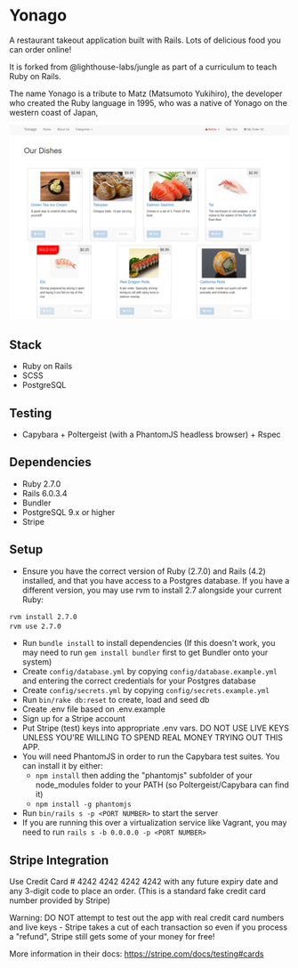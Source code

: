 # Yonago

A restaurant takeout application built with Rails. Lots of delicious food you can order online!

It is forked from @lighthouse-labs/jungle as part of a curriculum to teach Ruby on Rails.

The name Yonago is a tribute to Matz (Matsumoto Yukihiro), the developer who created the Ruby language in 1995, who was a native of Yonago on the western coast of Japan,

!["Homepage"](/public/homepage.png)

## Stack

* Ruby on Rails 
* SCSS
* PostgreSQL

## Testing

* Capybara + Poltergeist (with a PhantomJS headless browser) + Rspec

## Dependencies

* Ruby 2.7.0
* Rails 6.0.3.4
* Bundler
* PostgreSQL 9.x or higher
* Stripe

## Setup

* Ensure you have the correct version of Ruby (2.7.0) and Rails (4.2) installed, and that you have access to a Postgres database. If you have a different version, you may use rvm to install 2.7 alongside your current Ruby:
```bash
rvm install 2.7.0
rvm use 2.7.0
```
* Run `bundle install` to install dependencies (If this doesn't work, you may need to run `gem install bundler` first to get Bundler onto your system)
* Create `config/database.yml` by copying `config/database.example.yml` and entering the correct credentials for your Postgres database
* Create `config/secrets.yml` by copying `config/secrets.example.yml`
* Run `bin/rake db:reset` to create, load and seed db
* Create .env file based on .env.example
* Sign up for a Stripe account
* Put Stripe (test) keys into appropriate .env vars. DO NOT USE LIVE KEYS UNLESS YOU'RE WILLING TO SPEND REAL MONEY TRYING OUT THIS APP.
* You will need PhantomJS in order to run the Capybara test suites. You can install it by either:
  * `npm install` then adding the "phantomjs" subfolder of your node_modules folder to your PATH (so Poltergeist/Capybara can find it)
  * `npm install -g phantomjs`
* Run `bin/rails s -p <PORT NUMBER>` to start the server
* If you are running this over a virtualization service like Vagrant, you may need to run `rails s -b 0.0.0.0 -p <PORT NUMBER>`

## Stripe Integration

Use Credit Card # 4242 4242 4242 4242 with any future expiry date and any 3-digit code to place an order. (This is a standard fake credit card number provided by Stripe)

Warning: DO NOT attempt to test out the app with real credit card numbers and live keys - Stripe takes a cut of each transaction so even if you process a "refund", Stripe still gets some of your money for free!

More information in their docs: <https://stripe.com/docs/testing#cards>
